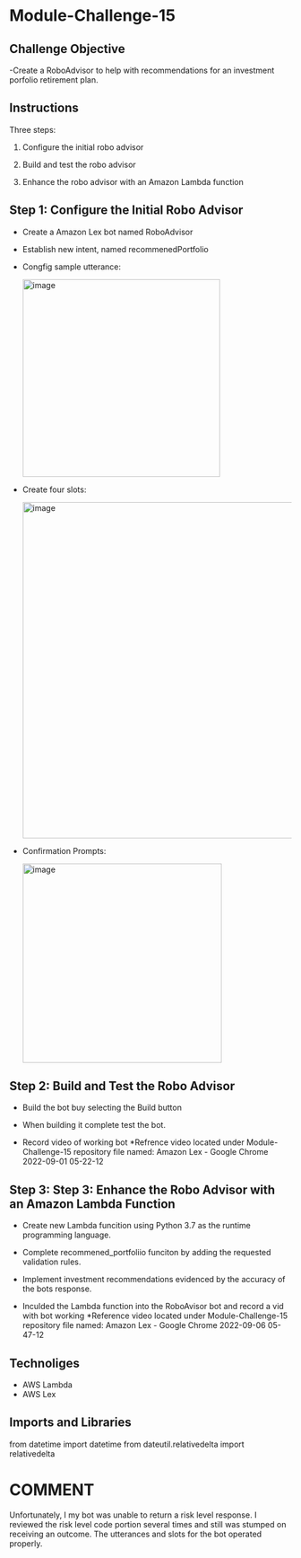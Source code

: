 # Module-Challenge-15


## Challenge Objective
  -Create a RoboAdvisor to help with recommendations for an investment porfolio retirement plan. 
 
## Instructions
Three steps:

  1) Configure the initial robo advisor

  2) Build and test the robo advisor

  3) Enhance the robo advisor with an Amazon Lambda function

## Step 1: Configure the Initial Robo Advisor

* Create a Amazon Lex bot named RoboAdvisor 
    
* Establish new intent, named recommenedPortfolio 
  
* Congfig sample utterance:
  
    <img width="352" alt="image" src="https://user-images.githubusercontent.com/105945472/188673772-41a44c10-9036-459c-b31e-8e2acccbbed7.png"> 
  
* Create four slots:
    
    <img width="599" alt="image" src="https://user-images.githubusercontent.com/105945472/188673565-a2d1c3e9-097a-4897-8e91-2e6eb4327e22.png">
  
* Confirmation Prompts:
  
    <img width="355" alt="image" src="https://user-images.githubusercontent.com/105945472/188674186-3218379b-675e-44e9-a09e-038339f6ed9d.png">
    
## Step 2: Build and Test the Robo Advisor   
  
 * Build the bot buy selecting the Build button
  
 * When building it complete test the bot. 
  
 * Record video of working bot *Refrence video located under Module-Challenge-15 repository file named: Amazon Lex - Google Chrome 2022-09-01 05-22-12 
  
## Step 3: Step 3: Enhance the Robo Advisor with an Amazon Lambda Function

 * Create new Lambda funcition using Python 3.7 as the runtime programming language. 
  
 * Complete recommened_portfoliio funciton by adding the requested validation rules. 
    
 * Implement investment recommendations evidenced by the accuracy of the bots response. 
    
 * Inculded the Lambda function into the RoboAvisor bot and record a vid with bot working *Reference video located under Module-Challenge-15 repository file named:        Amazon Lex - Google Chrome 2022-09-06 05-47-12 


## Technoliges
  * AWS Lambda
  * AWS Lex
## Imports and Libraries
from datetime import datetime
from dateutil.relativedelta import relativedelta
  
  
  # COMMENT 
  Unfortunately, I my bot was unable to return a risk level response. I reviewed the risk level code portion several times and still was stumped on receiving an outcome. The utterances and slots for the bot operated properly. 
